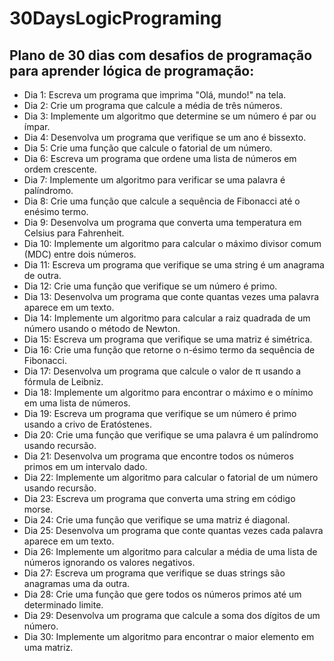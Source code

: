 # 30DaysLogicPrograming

## Plano de 30 dias com desafios de programação para aprender lógica de programação:

* Dia 1: Escreva um programa que imprima "Olá, mundo!" na tela.
* Dia 2: Crie um programa que calcule a média de três números.
* Dia 3: Implemente um algoritmo que determine se um número é par ou ímpar.
* Dia 4: Desenvolva um programa que verifique se um ano é bissexto.
* Dia 5: Crie uma função que calcule o fatorial de um número.
* Dia 6: Escreva um programa que ordene uma lista de números em ordem crescente.
* Dia 7: Implemente um algoritmo para verificar se uma palavra é palíndromo.
* Dia 8: Crie uma função que calcule a sequência de Fibonacci até o enésimo termo.
* Dia 9: Desenvolva um programa que converta uma temperatura em Celsius para Fahrenheit.
* Dia 10: Implemente um algoritmo para calcular o máximo divisor comum (MDC) entre dois números.
* Dia 11: Escreva um programa que verifique se uma string é um anagrama de outra.
* Dia 12: Crie uma função que verifique se um número é primo.
* Dia 13: Desenvolva um programa que conte quantas vezes uma palavra aparece em um texto.
* Dia 14: Implemente um algoritmo para calcular a raiz quadrada de um número usando o método de Newton.
* Dia 15: Escreva um programa que verifique se uma matriz é simétrica.
* Dia 16: Crie uma função que retorne o n-ésimo termo da sequência de Fibonacci.
* Dia 17: Desenvolva um programa que calcule o valor de π usando a fórmula de Leibniz.
* Dia 18: Implemente um algoritmo para encontrar o máximo e o mínimo em uma lista de números.
* Dia 19: Escreva um programa que verifique se um número é primo usando a crivo de Eratóstenes.
* Dia 20: Crie uma função que verifique se uma palavra é um palíndromo usando recursão.
* Dia 21: Desenvolva um programa que encontre todos os números primos em um intervalo dado.
* Dia 22: Implemente um algoritmo para calcular o fatorial de um número usando recursão.
* Dia 23: Escreva um programa que converta uma string em código morse.
* Dia 24: Crie uma função que verifique se uma matriz é diagonal.
* Dia 25: Desenvolva um programa que conte quantas vezes cada palavra aparece em um texto.
* Dia 26: Implemente um algoritmo para calcular a média de uma lista de números ignorando os valores negativos.
* Dia 27: Escreva um programa que verifique se duas strings são anagramas uma da outra.
* Dia 28: Crie uma função que gere todos os números primos até um determinado limite.
* Dia 29: Desenvolva um programa que calcule a soma dos dígitos de um número.
* Dia 30: Implemente um algoritmo para encontrar o maior elemento em uma matriz.
